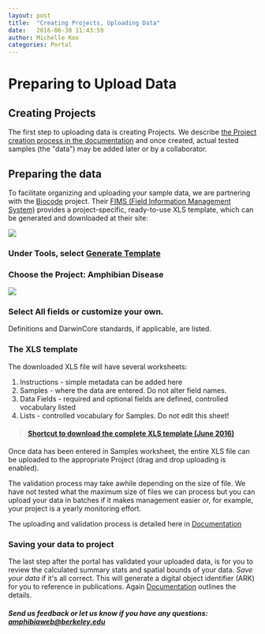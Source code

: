 ```yaml
---
layout: post
title:  "Creating Projects, Uploading Data"
date:   2016-06-30 11:43:59
author: Michelle Koo
categories: Portal
---
```


# Preparing to Upload Data

## Creating Projects

The first step to uploading data is creating Projects. We describe [the Project creation process in the documentation](https://amphibian-disease-tracker.readthedocs.io/en/latest/User%20Workflow/#creating-a-project) and once created, actual tested samples (the "data") may be added later or by a collaborator.


## Preparing the data
To facilitate organizing and uploading your sample data, we are partnering with the [Biocode](http://biocode.berkeley.edu/) project. Their [FIMS (Field Information Management System)](http://www.biscicol.org/) provides a project-specific, ready-to-use XLS template, which can be generated and downloaded at their site: 

<img src="{{ site.baseurl }}/assets/screenshot-biscicol-org-2016-05-28.png" />


### Under Tools, select [Generate Template](http://www.biscicol.org/template)

### Choose the Project: Amphibian Disease

<img src="{{ site.baseurl }}/assets/screenshot-biscicol-org-2016-05-30.png" />

### Select All fields or customize your own. 
Definitions and DarwinCore standards, if applicable, are listed. 

### The XLS template 
The downloaded XLS file will have several worksheets:      
1. Instructions - simple metadata can be added here
2. Samples - where the data are entered. Do not alter field names.
3. Data Fields -  required and optional fields are defined, controlled vocabulary listed
4. Lists - controlled vocabulary for Samples. Do not edit this sheet!

>#### [Shortcut to download the complete XLS template (June 2016)](https://berkeley.box.com/v/AmphibianDisease-template)

Once data has been entered in Samples worksheet, the entire XLS file can be uploaded to the appropriate Project (drag and drop uploading is enabled).

The validation process may take awhile depending on the size of file. We have not tested what the maximum size of files we can process but you can upload your data in batches if it makes management easier or, for example, your project is a yearly monitoring effort.

The uploading and validation process is detailed here in [Documentation](https://amphibian-disease-tracker.readthedocs.io/en/latest/User%20Workflow/#with-data)

### Saving your data to project
The last step after the portal has validated your uploaded data, is for you to review the calculated summary stats and spatial bounds of your data. *Save your data* if it's all correct. This will generate a digital object identifier (ARK) for you to reference in publications. Again [Documentation](https://amphibian-disease-tracker.readthedocs.io/en/latest/User%20Workflow/#saving) outlines the details. 

##### Send us feedback or let us know if you have any questions: [amphibiaweb@berkeley.edu](mailto:amphibiaweb@berkeley.edu)

